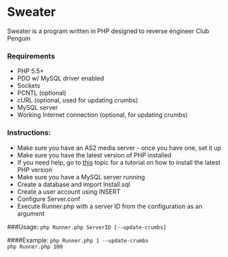 Sweater
===
Sweater is a program written in PHP designed to reverse engineer Club Penguin

### Requirements
<ul>
	<li> PHP 5.5+</li>
	<li> PDO w/ MySQL driver enabled</li>
	<li> Sockets</li>
	<li> PCNTL (optional)</li>
	<li> cURL (optional, used for updating crumbs)</li>
	<li> MySQL server</li>
	<li> Working Internet connection (optional, for updating crumbs)</li>
</ul>

### Instructions:
<ul>
	<li> Make sure you have an AS2 media server - once you have one, set it up</li>
	<li> Make sure you have the latest version of PHP installed</li>
		<li> If you need help, go to <a href="http://rile5.com/topic/23649-how-to-install-php-55-windows-linux/">this</a> topic for a tutorial on how to install the latest PHP version</li>
	<li> Make sure you have a MySQL server running</li>
	<li> Create a database and import Install.sql</li>
	<li> Create a user account using INSERT</li>
	<li> Configure Server.conf</li>
	<li> Execute Runner.php with a server ID from the configuration as an argument</li>
</ul>

###Usage:
<code>php Runner.php ServerID [--update-crumbs]</code>
	
####Example:
<code>php Runner.php 1 --update-crumbs</code><br />
<code>php Runner.php 100<br />
